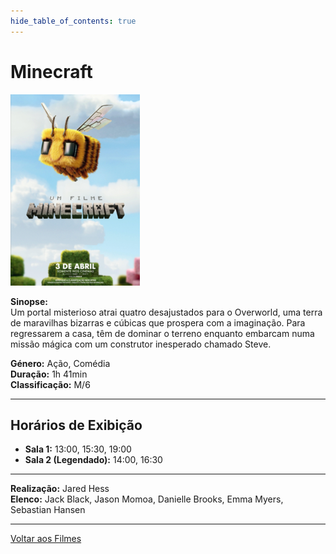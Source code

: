 ```yaml
---
hide_table_of_contents: true
---
```


# Minecraft

![Minecraft](/img/minecraft_small.png)

**Sinopse:**  
Um portal misterioso atrai quatro desajustados para o Overworld, uma terra de maravilhas bizarras e cúbicas que prospera com a imaginação. Para regressarem a casa, têm de dominar o terreno enquanto embarcam numa missão mágica com um construtor inesperado chamado Steve.

**Género:** Ação, Comédia  
**Duração:** 1h 41min  
**Classificação:** M/6

---

## Horários de Exibição

- **Sala 1:** 13:00, 15:30, 19:00
- **Sala 2 (Legendado):** 14:00, 16:30

---

**Realização:** Jared Hess  
**Elenco:** Jack Black, Jason Momoa, Danielle Brooks, Emma Myers, Sebastian Hansen

---

[Voltar aos Filmes](/filmes)